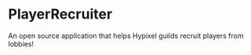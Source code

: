 # PlayerRecruiter
An open source application that helps Hypixel guilds recruit players from lobbies!  
